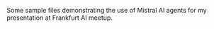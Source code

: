Some sample files demonstrating the use of Mistral AI agents for my presentation at Frankfurt AI meetup.

